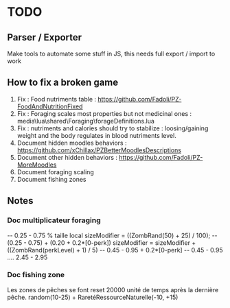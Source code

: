 # TODO

## Parser / Exporter

Make tools to automate some stuff in JS, this needs full export / import to work

## How to fix a broken game

1. Fix : Food nutriments table : <https://github.com/Fadoli/PZ-FoodAndNutritionFixed>
1. Fix : Foraging scales most properties but not medicinal ones : media\lua\shared\Foraging\forageDefinitions.lua
1. Fix : nutriments and calories should try to stabilize : loosing/gaining weight and the body regulates in blood nutriments level.
1. Document hidden moodles behaviors : <https://github.com/xChillax/PZBetterMoodlesDescriptions>
1. Document other hidden behaviors : <https://github.com/Fadoli/PZ-MoreMoodles>
1. Document foraging scaling
1. Document fishing zones

## Notes

### Doc multiplicateur foraging

-- 0.25 - 0.75 % taille
local sizeModifier = ((ZombRand(50) + 25) / 100);
-- (0.25 - 0.75) + (0.20 + 0.2*[0-perk])
sizeModifier = sizeModifier + ((ZombRand(perkLevel) + 1) / 5)
-- 0.45 - 0.95 + 0.2*[0-perk]
-- 0.45 - 0.95 .... 2.45 - 2.95

### Doc fishing zone

Les zones de pêches se font reset 20000 unité de temps après la dernière pêche. random(10-25) + RaretéRessourceNaturelle(-10, +15)
